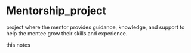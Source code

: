 # Mentorship_project
project where the mentor provides guidance, knowledge, and support to help the mentee grow their skills and experience.

this notes

